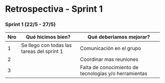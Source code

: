 
# Retrospectiva - Sprint 1


### Sprint 1 (22/5 - 27/5)

Nro | Qué hicimos bien?   									   | Qué deberiamos mejorar? 							 		 | 
----|----------------------------------------------------------|-------------------------------------------------------------|
1   |  Se llego con todas las tareas del sprint 1    		   | Comunicación en el grupo      						 		 | 
2   |     		   											   | Coordinar mas reuniones       					     		 |
3   |  	  		         							           | Falta de conocimiento de tecnologias y/o herramientas       |




